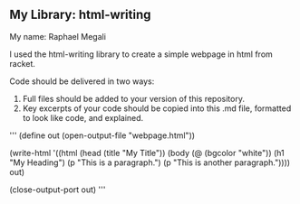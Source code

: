 ## My Library: html-writing
My name: Raphael Megali

I used the html-writing library to create a simple webpage in html from racket. 


Code should be delivered in two ways:

1. Full files should be added to your version of this repository.
1. Key excerpts of your code should be copied into this .md file, formatted to look like code, and explained.

'''
(define out (open-output-file "webpage.html"))

(write-html
 '((html (head (title "My Title"))
         (body (@ (bgcolor "white"))
               (h1 "My Heading")
               (p "This is a paragraph.")
               (p "This is another paragraph."))))
 out)

(close-output-port out)
'''

